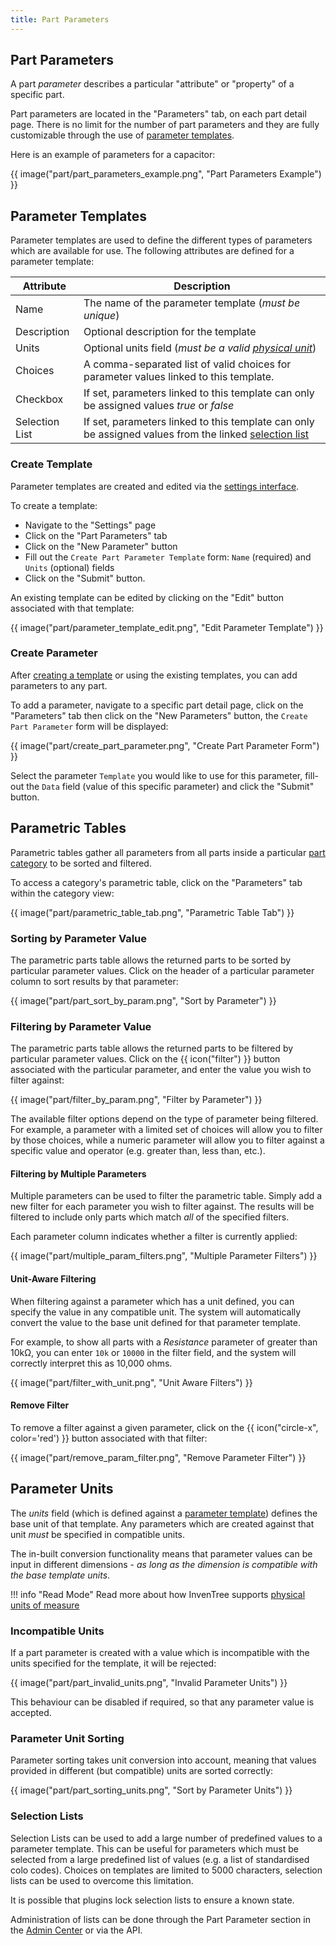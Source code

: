 ```yaml
---
title: Part Parameters
---
```


## Part Parameters

A part *parameter* describes a particular "attribute" or "property" of a specific part.

Part parameters are located in the "Parameters" tab, on each part detail page.
There is no limit for the number of part parameters and they are fully customizable through the use of [parameter templates](#parameter-templates).

Here is an example of parameters for a capacitor:

{{ image("part/part_parameters_example.png", "Part Parameters Example") }}

## Parameter Templates

Parameter templates are used to define the different types of parameters which are available for use. The following attributes are defined for a parameter template:

| Attribute | Description |
| --- | --- |
| Name | The name of the parameter template (*must be unique*) |
| Description | Optional description for the template |
| Units | Optional units field (*must be a valid [physical unit](#parameter-units)*) |
| Choices | A comma-separated list of valid choices for parameter values linked to this template. |
| Checkbox | If set, parameters linked to this template can only be assigned values *true* or *false* |
| Selection List | If set, parameters linked to this template can only be assigned values from the linked [selection list](#selection-lists) |

### Create Template

Parameter templates are created and edited via the [settings interface](../settings/global.md).

To create a template:

- Navigate to the "Settings" page
- Click on the "Part Parameters" tab
- Click on the "New Parameter" button
- Fill out the `Create Part Parameter Template` form: `Name` (required) and `Units` (optional) fields
- Click on the "Submit" button.

An existing template can be edited by clicking on the "Edit" button associated with that template:

{{ image("part/parameter_template_edit.png", "Edit Parameter Template") }}

### Create Parameter

After [creating a template](#create-template) or using the existing templates, you can add parameters to any part.

To add a parameter, navigate to a specific part detail page, click on the "Parameters" tab then click on the "New Parameters" button, the `Create Part Parameter` form will be displayed:

{{ image("part/create_part_parameter.png", "Create Part Parameter Form") }}

Select the parameter `Template` you would like to use for this parameter, fill-out the `Data` field (value of this specific parameter) and click the "Submit" button.

## Parametric Tables

Parametric tables gather all parameters from all parts inside a particular [part category](./index.md#part-category) to be sorted and filtered.

To access a category's parametric table, click on the "Parameters" tab within the category view:

{{ image("part/parametric_table_tab.png", "Parametric Table Tab") }}

### Sorting by Parameter Value

The parametric parts table allows the returned parts to be sorted by particular parameter values. Click on the header of a particular parameter column to sort results by that parameter:

{{ image("part/part_sort_by_param.png", "Sort by Parameter") }}

### Filtering by Parameter Value

The parametric parts table allows the returned parts to be filtered by particular parameter values. Click on the {{ icon("filter") }} button associated with the particular parameter, and enter the value you wish to filter against:

{{ image("part/filter_by_param.png", "Filter by Parameter") }}

The available filter options depend on the type of parameter being filtered. For example, a parameter with a limited set of choices will allow you to filter by those choices, while a numeric parameter will allow you to filter against a specific value and operator (e.g. greater than, less than, etc.).

#### Filtering by Multiple Parameters

Multiple parameters can be used to filter the parametric table. Simply add a new filter for each parameter you wish to filter against. The results will be filtered to include only parts which match *all* of the specified filters.

Each parameter column indicates whether a filter is currently applied:

{{ image("part/multiple_param_filters.png", "Multiple Parameter Filters") }}

#### Unit-Aware Filtering

When filtering against a parameter which has a unit defined, you can specify the value in any compatible unit. The system will automatically convert the value to the base unit defined for that parameter template.

For example, to show all parts with a *Resistance* parameter of greater than 10kΩ, you can enter `10k` or `10000` in the filter field, and the system will correctly interpret this as 10,000 ohms.

{{ image("part/filter_with_unit.png", "Unit Aware Filters") }}

#### Remove Filter

To remove a filter against a given parameter, click on the {{ icon("circle-x", color='red') }} button associated with that filter:

{{ image("part/remove_param_filter.png", "Remove Parameter Filter") }}


## Parameter Units

The *units* field (which is defined against a [parameter template](#parameter-templates)) defines the base unit of that template. Any parameters which are created against that unit *must* be specified in compatible units.

The in-built conversion functionality means that parameter values can be input in different dimensions - *as long as the dimension is compatible with the base template units*.

!!! info "Read Mode"
    Read more about how InvenTree supports [physical units of measure](../concepts/units.md)

### Incompatible Units

If a part parameter is created with a value which is incompatible with the units specified for the template, it will be rejected:

{{ image("part/part_invalid_units.png", "Invalid Parameter Units") }}

This behaviour can be disabled if required, so that any parameter value is accepted.

### Parameter Unit Sorting

Parameter sorting takes unit conversion into account, meaning that values provided in different (but compatible) units are sorted correctly:

{{ image("part/part_sorting_units.png", "Sort by Parameter Units") }}

### Selection Lists

Selection Lists can be used to add a large number of predefined values to a parameter template. This can be useful for parameters which must be selected from a large predefined list of values (e.g. a list of standardised colo codes). Choices on templates are limited to 5000 characters, selection lists can be used to overcome this limitation.

It is possible that plugins lock selection lists to ensure a known state.


Administration of lists can be done through the Part Parameter section in the [Admin Center](../settings/admin.md#admin-center) or via the API.
